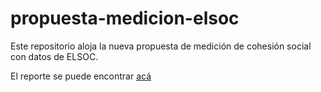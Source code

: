 # propuesta-medicion-elsoc

Este repositorio aloja la nueva propuesta de medición de cohesión social con datos de ELSOC. 

El reporte se puede encontrar [acá](https://ocscoes.github.io/propuesta-medicion-elsoc/output/propuesta-cohesion-elsoc.html)

